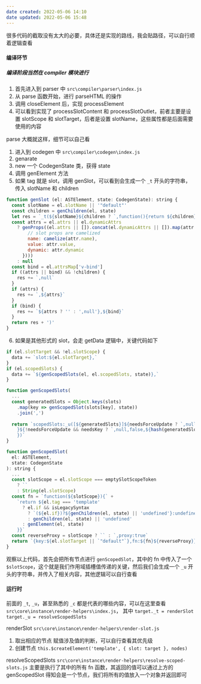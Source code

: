 ```yaml
---
date created: 2022-05-06 14:10
date updated: 2022-05-06 15:48
---
```


很多代码的截取没有太大的必要，具体还是实现的路线，我会贴路径，可以自行顺着逻辑查看

#### 编译环节

##### 编译阶段当然在 compiler 模块进行

1. 首先进入到 parser 中 `src\compiler\parser\index.js`
2. 从 parse 函数开始，进行 parseHTML 的操作
3. 调用 closeElement 后，实现 processElement
4. 可以看到实现了 processSlotContent 和 processSlotOutlet，前者主要是设置 slotScope 和 slotTarget，后者是设置 slotName，这些属性都是后面需要使用的内容

parse 大概就这样，细节可以自己看

1. 进入到 codegen 中 `src\compiler\codegen\index.js`
2. genarate
3. new 一个 CodegenState 类，获得 state
4. 调用 genElement 方法
5. 如果 tag 就是 slot，调用 genSlot，可以看到会生成一个 `_t` 开头的字符串，传入 slotName 和 children

```js
function genSlot (el: ASTElement, state: CodegenState): string {
  const slotName = el.slotName || '"default"'
  const children = genChildren(el, state)
  let res = `_t(${slotName}${children ? `,function(){return ${children}}` : ''}`
  const attrs = el.attrs || el.dynamicAttrs
    ? genProps((el.attrs || []).concat(el.dynamicAttrs || []).map(attr => ({
        // slot props are camelized
        name: camelize(attr.name),
        value: attr.value,
        dynamic: attr.dynamic
      })))
    : null
  const bind = el.attrsMap['v-bind']
  if ((attrs || bind) && !children) {
    res += `,null`
  }
  if (attrs) {
    res += `,${attrs}`
  }
  if (bind) {
    res += `${attrs ? '' : ',null'},${bind}`
  }
  return res + ')'
}
```

6. 如果是其他形式的 slot，会走 getData 逻辑中，关键代码如下

```js
if (el.slotTarget && !el.slotScope) {
  data += `slot:${el.slotTarget},`
}
if (el.scopedSlots) {
  data += `${genScopedSlots(el, el.scopedSlots, state)},`
}

function genScopedSlots(
  ...
  const generatedSlots = Object.keys(slots)
    .map(key => genScopedSlot(slots[key], state))
    .join(',')
    
  return `scopedSlots:_u([${generatedSlots}]${needsForceUpdate ? `,null,true` : ``
    }${!needsForceUpdate && needsKey ? `,null,false,${hash(generatedSlots)}` : ``
    })`
}

function genScopedSlot(
  el: ASTElement,
  state: CodegenState
): string {
  ... 
  const slotScope = el.slotScope === emptySlotScopeToken
    ? ``
    : String(el.slotScope)
  const fn = `function(${slotScope}){` +
    `return ${el.tag === 'template'
      ? el.if && isLegacySyntax
        ? `(${el.if})?${genChildren(el, state) || 'undefined'}:undefined`
        : genChildren(el, state) || 'undefined'
      : genElement(el, state)
    }}`
  const reverseProxy = slotScope ? `` : `,proxy:true`
  return `{key:${el.slotTarget || `"default"`},fn:${fn}${reverseProxy}}`
}

```

观察以上代码，首先会把所有节点进行 `genScopedSlot`，其中的 fn 中传入了一个 `$slotScope`，这个就是我们作用域插槽值传递的关键，然后我们会生成一个 `_u` 开头的字符串，并传入了相关内容，其他逻辑可以自行查看

#### 运行时

前面的 `_t`, `_u`，甚至熟悉的 `_c` 都是代表的哪些内容，可以在这里查看 `src\core\instance\render-helpers\index.js`， 其中
`target._t = renderSlot`
`target._u = resolveScopedSlots`

renderSlot `src\core\instance\render-helpers\render-slot.js`

1. 取出相应的节点    赋值涉及值的判断，可以自行查看其优先级
2. 创建节点 `this.$createElement('template', { slot: target }, nodes)`

resolveScopedSlots `src\core\instance\render-helpers\resolve-scoped-slots.js`
主要是执行了其中的所有 fn 函数，其返回的值可以通过上方的 genScopedSlot 得知会是一个节点，我们将所有的值放入一个对象并返回即可
